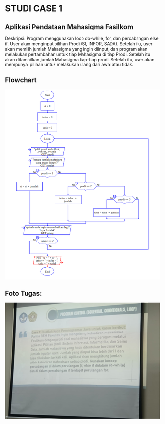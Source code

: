 # STUDI CASE 1
## Aplikasi Pendataan Mahasigma Fasilkom
Deskripsi: Program menggunakan loop do-while, for, dan percabangan else if. User akan menginput pilihan Prodi (SI, INFOR, SADA). Setelah itu, user akan memilih jumlah Mahasigma yang ingin diinput, dan program akan melakukan pertambahan untuk tiap Mahasigma di tiap Prodi. Setelah itu akan ditampilkan jumlah Mahasigma tiap-tiap prodi. Setelah itu, user akan mempunyai pilihan untuk melakukan ulang dari awal atau tidak.

## Flowchart
![Flowchart studi Kasus 2](flowchartMahasigma.png)

## Foto Tugas:
![tugas studi kasus 1](StudiCase1.png)
